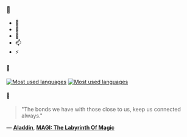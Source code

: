 ### 👋

- 🔭
- 🌱
- 💬
- 📫
- ⚡

#### 🧏

[![Most used languages](https://github-readme-stats-aynah.vercel.app/api/top-langs/?username=aynh&theme=solarized-dark&langs_count=6&layout=compact&hide_title=true)](https://github.com/anuraghazra/github-readme-stats#gh-dark-mode-only)
[![Most used languages](https://github-readme-stats-aynah.vercel.app/api/top-langs/?username=aynh&theme=solarized-light&langs_count=6&layout=compact&hide_title=true)](https://github.com/anuraghazra/github-readme-stats#gh-light-mode-only)

#### 💬

> "The bonds we have with those close to us, keep us connected always."

&mdash; [**Aladdin**](https://myanimelist.net/character.php?q=Aladdin&cat=character), [**MAGI: The Labyrinth Of Magic**](https://myanimelist.net/search/all?q=MAGI%3A%20The%20Labyrinth%20Of%20Magic&cat=all)
